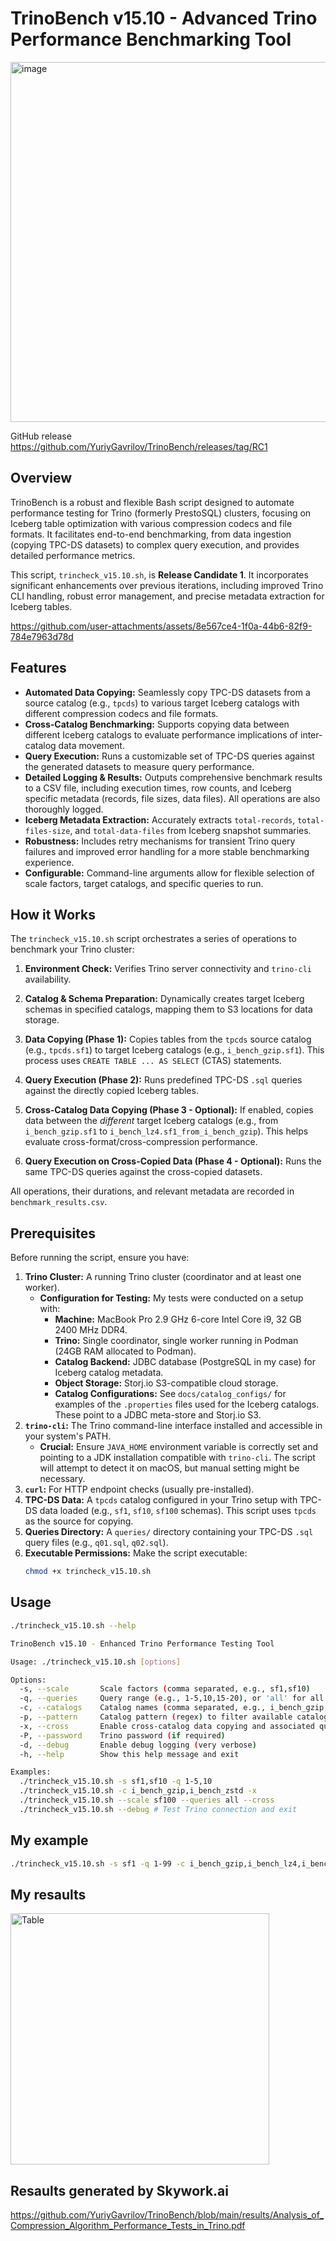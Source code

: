 # TrinoBench v15.10 - Advanced Trino Performance Benchmarking Tool

<img width="1024" height="576" alt="image" src="https://github.com/user-attachments/assets/c91d0c3d-2ceb-4a06-be56-5169be8473f9" />

GitHub release https://github.com/YuriyGavrilov/TrinoBench/releases/tag/RC1

## Overview

TrinoBench is a robust and flexible Bash script designed to automate performance testing for Trino (formerly PrestoSQL) clusters, focusing on Iceberg table optimization with various compression codecs and file formats. It facilitates end-to-end benchmarking, from data ingestion (copying TPC-DS datasets) to complex query execution, and provides detailed performance metrics.

This script, `trincheck_v15.10.sh`, is **Release Candidate 1**. It incorporates significant enhancements over previous iterations, including improved Trino CLI handling, robust error management, and precise metadata extraction for Iceberg tables.

https://github.com/user-attachments/assets/8e567ce4-1f0a-44b6-82f9-784e7963d78d

## Features

- **Automated Data Copying:** Seamlessly copy TPC-DS datasets from a source catalog (e.g., `tpcds`) to various target Iceberg catalogs with different compression codecs and file formats.
- **Cross-Catalog Benchmarking:** Supports copying data between different Iceberg catalogs to evaluate performance implications of inter-catalog data movement.
- **Query Execution:** Runs a customizable set of TPC-DS queries against the generated datasets to measure query performance.
- **Detailed Logging & Results:** Outputs comprehensive benchmark results to a CSV file, including execution times, row counts, and Iceberg specific metadata (records, file sizes, data files). All operations are also thoroughly logged.
- **Iceberg Metadata Extraction:** Accurately extracts `total-records`, `total-files-size`, and `total-data-files` from Iceberg snapshot summaries.
- **Robustness:** Includes retry mechanisms for transient Trino query failures and improved error handling for a more stable benchmarking experience.
- **Configurable:** Command-line arguments allow for flexible selection of scale factors, target catalogs, and specific queries to run.

## How it Works

The `trincheck_v15.10.sh` script orchestrates a series of operations to benchmark your Trino cluster:

1.  **Environment Check:** Verifies Trino server connectivity and `trino-cli` availability.
2.  **Catalog & Schema Preparation:** Dynamically creates target Iceberg schemas in specified catalogs, mapping them to S3 locations for data storage.
3.  **Data Copying (Phase 1):** Copies tables from the `tpcds` source catalog (e.g., `tpcds.sf1`) to target Iceberg catalogs (e.g., `i_bench_gzip.sf1`). This process uses `CREATE TABLE ... AS SELECT` (CTAS) statements.
    

4.  **Query Execution (Phase 2):** Runs predefined TPC-DS `.sql` queries against the directly copied Iceberg tables.
5.  **Cross-Catalog Data Copying (Phase 3 - Optional):** If enabled, copies data between the *different* target Iceberg catalogs (e.g., from `i_bench_gzip.sf1` to `i_bench_lz4.sf1_from_i_bench_gzip`). This helps evaluate cross-format/cross-compression performance.
    

6.  **Query Execution on Cross-Copied Data (Phase 4 - Optional):** Runs the same TPC-DS queries against the cross-copied datasets.

All operations, their durations, and relevant metadata are recorded in `benchmark_results.csv`.

## Prerequisites

Before running the script, ensure you have:

1.  **Trino Cluster:** A running Trino cluster (coordinator and at least one worker).
    *   **Configuration for Testing:** My tests were conducted on a setup with:
        *   **Machine:** MacBook Pro 2.9 GHz 6-core Intel Core i9, 32 GB 2400 MHz DDR4.
        *   **Trino:** Single coordinator, single worker running in Podman (24GB RAM allocated to Podman).
        *   **Catalog Backend:** JDBC database (PostgreSQL in my case) for Iceberg catalog metadata.
        *   **Object Storage:** Storj.io S3-compatible cloud storage.
        *   **Catalog Configurations:** See `docs/catalog_configs/` for examples of the `.properties` files used for the Iceberg catalogs. These point to a JDBC meta-store and Storj.io S3.
2.  **`trino-cli`:** The Trino command-line interface installed and accessible in your system's PATH.
    *   **Crucial:** Ensure `JAVA_HOME` environment variable is correctly set and pointing to a JDK installation compatible with `trino-cli`. The script will attempt to detect it on macOS, but manual setting might be necessary.
3.  **`curl`:** For HTTP endpoint checks (usually pre-installed).
4.  **TPC-DS Data:** A `tpcds` catalog configured in your Trino setup with TPC-DS data loaded (e.g., `sf1`, `sf10`, `sf100` schemas). This script uses `tpcds` as the source for copying.
5.  **Queries Directory:** A `queries/` directory containing your TPC-DS `.sql` query files (e.g., `q01.sql`, `q02.sql`).
6.  **Executable Permissions:** Make the script executable:
    ```bash
    chmod +x trincheck_v15.10.sh
    ```

## Usage

```bash
./trincheck_v15.10.sh --help
```

```bash
TrinoBench v15.10 - Enhanced Trino Performance Testing Tool

Usage: ./trincheck_v15.10.sh [options]

Options:
  -s, --scale       Scale factors (comma separated, e.g., sf1,sf10)
  -q, --queries     Query range (e.g., 1-5,10,15-20), or 'all' for all queries
  -c, --catalogs    Catalog names (comma separated, e.g., i_bench_gzip,i_bench_zstd)
  -p, --pattern     Catalog pattern (regex) to filter available catalogs (default: 'i_bench_')
  -x, --cross       Enable cross-catalog data copying and associated queries
  -P, --password    Trino password (if required)
  -d, --debug       Enable debug logging (very verbose)
  -h, --help        Show this help message and exit

Examples:
  ./trincheck_v15.10.sh -s sf1,sf10 -q 1-5,10
  ./trincheck_v15.10.sh -c i_bench_gzip,i_bench_zstd -x
  ./trincheck_v15.10.sh --scale sf100 --queries all --cross
  ./trincheck_v15.10.sh --debug # Test Trino connection and exit
```
## My example

```bash
./trincheck_v15.10.sh -s sf1 -q 1-99 -c i_bench_gzip,i_bench_lz4,i_bench_none,i_bench_snappy,i_bench_zstd -p i_bench_ -x
```

## My resaults

<img width="414" height="402" alt="Table" src="https://github.com/user-attachments/assets/6c7697e4-d14f-408b-ab1b-3818fe1bf301" />

## Resaults generated by Skywork.ai
https://github.com/YuriyGavrilov/TrinoBench/blob/main/results/Analysis_of_Compression_Algorithm_Performance_Tests_in_Trino.pdf
